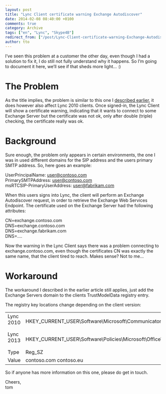 ```yaml
---
layout: post
title: "Lync Client certificate warning Exchange Autodiscover"
date: 2014-02-08 08:40:00 +0100
comments: true
category: Archive
tags: ["en", "Lync", "Skype4B"]
redirect_from: ["/post/Lync-Client-certificate-warning-Exchange-Autodiscover", "/post/lync-client-certificate-warning-exchange-autodiscover"]
author: tto
---
```

<!-- more -->
<p>I’ve seen this problem at a customer the other day, even though I had a solution to fix it, I do still not fully understand why it happens. So I’m going to document it here, we’ll see if that sheds more light… :)</p>  <h1>The Problem </h1>  <p>As the title implies, the problem is similar to this one I <a href="/post/Lync-2013-(Client)-and-LyncDiscoverInternal.aspx">described earlier</a>, it does however also affect Lync 2010 clients. Once signed-in, the Lync Client will show a certificate warning, indicating that it wants to connect to some Exchange Server but the certificate was not ok, only after double (triple) checking, the certificate really was ok.</p>  <h1></h1>  <h1>Background</h1>  <p>Sure enough, the problem only appears in certain environments, the one I was in used different domains for the SIP address and the users primary SMTP address. So, here goes an example:</p>  <p>UserPrincipalName: <a href="mailto:user@contoso.com">user@contoso.com</a>     <br />PrimarySMTPAddress: <a href="mailto:user@contoso.com">user@contoso.com</a>     <br />msRTCSIP-PrimaryUserAddress: <a href="mailto:user@fabrikam.com">user@fabrikam.com</a></p>  <p>When this users signs into Lync, the client will perform an Exchange Autodiscover request, in order to retrieve the Exchange Web Services Endpoint. The certificate used on the Exchange Server had the following attributes:</p>  <p>CN=exchange.contoso.com    <br />DNS=exchange.contoso.com     <br />DNS=exchange.fabrikam.com     <br />DNS=….</p>  <p>Now the warning in the Lync Client says there was a problem connecting to exchange.contoso.com, even though the certificates CN was exactly the same name, that the client tired to reach. Makes sense? Not to me…</p>  <h1>Workaround</h1>  <p>The workaround I described in the earlier article still applies, just add the Exchange Servers domain to the clients TrustModelData registry entry. </p>  <p>The registry key locations change depending on the client version:</p>  <table cellspacing="0" cellpadding="2" width="629" border="0"><tbody>     <tr>       <td valign="top" width="109">Lync 2010</td>        <td valign="top" width="518">         <p>HKEY_CURRENT_USER\Software\Microsoft\Communicator\TrustModelData</p>       </td>     </tr>      <tr>       <td valign="top" width="109">Lync 2013</td>        <td valign="top" width="518">         <p>HKEY_CURRENT_USER\Software\Policies\Microsoft\Office\15.0\Lync</p>       </td>     </tr>      <tr>       <td valign="top" width="109">Type</td>        <td valign="top" width="518">Reg_SZ</td>     </tr>      <tr>       <td valign="top" width="109">Value</td>        <td valign="top" width="518">contoso.com contoso.eu</td>     </tr>   </tbody></table>  <p>So if anyone has more information on this one, please do get in touch.</p>  <p>Cheers,    <br />tom</p>

